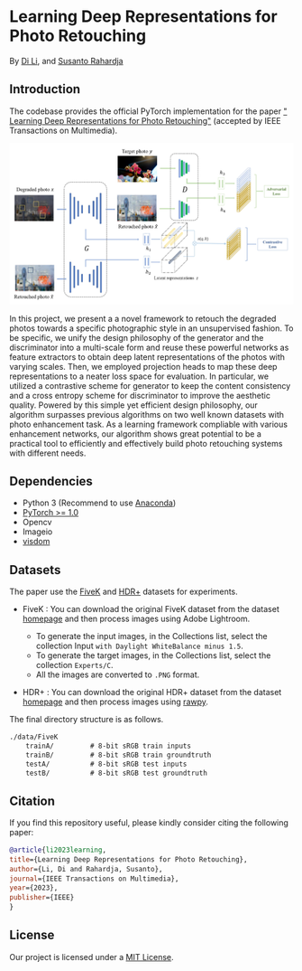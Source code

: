 # Learning Deep Representations for Photo Retouching 
By [Di Li](https://scholar.google.com/citations?user=r6WfS2gAAAAJ), and [Susanto Rahardja](https://scholar.google.com/citations?user=OdkA4jMAAAAJ&hl=en) 

## Introduction

The codebase provides the official PyTorch implementation for the paper [" Learning Deep Representations for Photo Retouching"](https://ieeexplore.ieee.org/abstract/document/10227607) (accepted by IEEE Transactions on Multimedia).

<p align="center">
  <img src="figures/pipeline.jpg" />
</p>

In this project, we present a a novel framework to retouch the degraded photos towards a specific photographic style in an unsupervised fashion. To be specific, we unify the design philosophy of the generator and the discriminator into a multi-scale form and reuse these powerful networks as feature extractors to obtain deep latent representations of the photos with varying scales. Then, we employed projection heads to map these deep representations to a neater loss space for evaluation. In particular, we utilized a contrastive scheme for generator to keep the content consistency and a cross entropy scheme for discriminator to improve the aesthetic quality. Powered by this simple yet efficient design philosophy, our algorithm surpasses previous algorithms on two well known datasets with photo enhancement task. As a learning framework compliable with various enhancement networks, our algorithm shows great potential to be a practical tool to efficiently and effectively build photo retouching systems with different needs.

## Dependencies 

- Python 3 (Recommend to use [Anaconda](https://www.anaconda.com/download/#linux))
- [PyTorch >= 1.0](https://pytorch.org/)
- Opencv
- Imageio
- [visdom](https://github.com/facebookresearch/visdom)

## Datasets

The paper use the [FiveK](https://data.csail.mit.edu/graphics/fivek/) and [HDR+](http://www.hdrplusdata.org/) datasets for experiments.

- FiveK : You can download the original FiveK dataset from the dataset [homepage](https://data.csail.mit.edu/graphics/fivek/) and then process images using Adobe Lightroom.
  - To generate the input images, in the Collections list, select the collection Input `with Daylight WhiteBalance minus 1.5`.  
  - To generate the target images, in the Collections list, select the collection `Experts/C`.  
  - All the images are converted to `.PNG` format.

- HDR+ : You can download the original HDR+ dataset from the dataset [homepage](http://www.hdrplusdata.org/) and then process images using [rawpy](https://github.com/letmaik/rawpy).

The final directory structure is as follows.

```
./data/FiveK
    trainA/         # 8-bit sRGB train inputs
    trainB/         # 8-bit sRGB train groundtruth
    testA/          # 8-bit sRGB test inputs
    testB/          # 8-bit sRGB test groundtruth
```

## Citation
If you find this repository useful, please kindly consider citing the following paper:

```BibTeX
@article{li2023learning,
title={Learning Deep Representations for Photo Retouching},
author={Li, Di and Rahardja, Susanto},
journal={IEEE Transactions on Multimedia},
year={2023},
publisher={IEEE}
}
```

## License

Our project is licensed under a [MIT License](LICENSE).